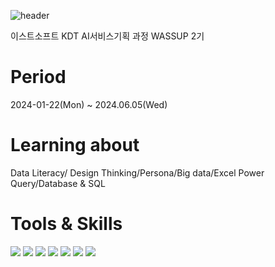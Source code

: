 ![header](https://capsule-render.vercel.app/api?type=Cylinder&color=auto&text=WASSUP2)

이스트소프트 KDT AI서비스기획 과정 WASSUP 2기

# Period
2024-01-22(Mon) ~ 2024.06.05(Wed)

# Learning about 
Data Literacy/ Design Thinking/Persona/Big data/Excel Power Query/Database & SQL

# Tools & Skills 
<img src="http://img.shields.io/badge/MYSQL-4479A1?style=flat-square&logo=MYSQL&logoColor=white"/> <img src="http://img.shields.io/badge/Power BI-F2C811?style=flat-square&logo=MYSQL&logoColor=white"/>
<img src="http://img.shields.io/badge/Power BI-F2C811?style=flat-square&logo=MYSQL&logoColor=white"/>
<img src="http://img.shields.io/badge/GitHub-181717?style=flat-square&logo=MYSQL&logoColor=white"/>
<img src="http://img.shields.io/badge/Python-3776AB?style=flat-square&logo=MYSQL&logoColor=white"/>
<img src="http://img.shields.io/badge/Notion-000000?style=flat-square&logo=MYSQL&logoColor=white"/>
<img src="http://img.shields.io/badge/Miro-050038?style=flat-square&logo=MYSQL&logoColor=white"/>
